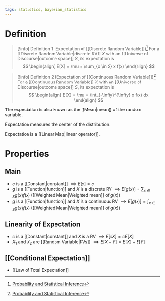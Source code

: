 ```yaml
---
tags: statistics, bayesian_statistics
---
```


# Definition

> [!info] Definition 1 (Expectation of [[Discrete Random Variable]])[^1]
> For a [[Discrete Random Variable|discrete RV]] $X$ with an [[Universe of Discourse|outcome space]] $S$, its expectation is
> $$
> \begin{align}
> E[X] = \mu = \sum_{x \in S} x f(x)
> \end{align}
> $$

> [!info] Definition 2 (Expectation of [[Continuous Random Variable]])[^1]
> For a [[Continuous Random Variable]] $X$ with an [[Universe of Discourse|outcome space]] $S$, its expectation is
> $$
> \begin{align}
> E[X] = \mu = \int_{-\infty}^{\infty} x f(x) dx
> \end{align}
> $$

The expectation is also known as the [[Mean|mean]] of the random variable.

Expectation measures the center of the distribution.

Expectation is a [[Linear Map|linear operator]].

# Properties

## Main

- $c$ is a [[Constant|constant]] $\implies E[c] = c$
- $g$ is a [[Function|function]] and $X$ is a discrete RV $\implies E[g(x)] = \sum_{x \in S} g(x) f(x)$ ([[Weighted Mean|Weighted mean]] of $g(x)$)
- $g$ is a [[Function|function]] and $X$ is a continuous RV $\implies E[g(x)] = \int_{x \in S} g(x) f(x)$ ([[Weighted Mean|Weighted mean]] of $g(x)$)

## Linearity of Expectation

- $c$ is a [[Constant|constant]] and $X$ is a RV $\implies E[cX] = c E[X]$
- $X_1$ and $X_2$ are [[Random Variable|RVs]] $\implies E[X + Y] = E[X] + E[Y]$

## [[Conditional Expectation]]
- [[Law of Total Expectation]]

[^1]: [Probability and Statistical Inference](zotero://open-pdf/library/items/RM5FREYV?page=59)